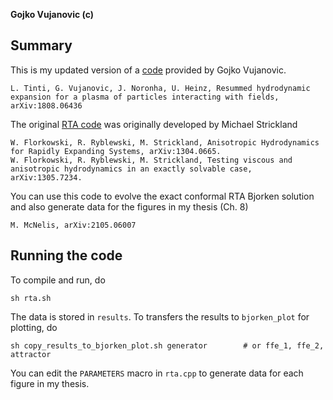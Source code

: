 **Gojko Vujanovic (c)**

## Summary 
This is my updated version of a [code](https://github.com/gvujan/Boltzmann_equation_solver_w_RTA_and_Bjorken_sym) provided by Gojko Vujanovic.

	L. Tinti, G. Vujanovic, J. Noronha, U. Heinz, Resummed hydrodynamic expansion for a plasma of particles interacting with fields, arXiv:1808.06436

The original [RTA code](http://personal.kent.edu/~mstrick6/code/) was originally developed by Michael Strickland

	W. Florkowski, R. Ryblewski, M. Strickland, Anisotropic Hydrodynamics for Rapidly Expanding Systems, arXiv:1304.0665.
	W. Florkowski, R. Ryblewski, M. Strickland, Testing viscous and anisotropic hydrodynamics in an exactly solvable case, arXiv:1305.7234.

You can use this code to evolve the exact conformal RTA Bjorken solution and also generate data for the figures in my thesis (Ch. 8)

	M. McNelis, arXiv:2105.06007

## Running the code
To compile and run, do

	sh rta.sh

The data is stored in `results`. To transfers the results to `bjorken_plot` for plotting, do

	sh copy_results_to_bjorken_plot.sh generator		# or ffe_1, ffe_2, attractor

You can edit the `PARAMETERS` macro in `rta.cpp` to generate data for each figure in my thesis.

